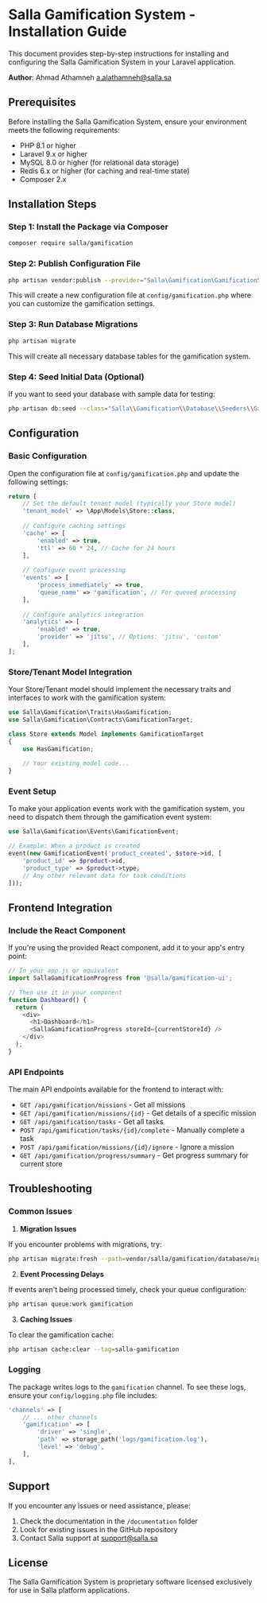 # Salla Gamification System - Installation Guide

This document provides step-by-step instructions for installing and configuring the Salla Gamification System in your Laravel application.

**Author**: Ahmad Athamneh <a.alathamneh@salla.sa>

## Prerequisites

Before installing the Salla Gamification System, ensure your environment meets the following requirements:

- PHP 8.1 or higher
- Laravel 9.x or higher
- MySQL 8.0 or higher (for relational data storage)
- Redis 6.x or higher (for caching and real-time state)
- Composer 2.x

## Installation Steps

### Step 1: Install the Package via Composer

```bash
composer require salla/gamification
```

### Step 2: Publish Configuration File

```bash
php artisan vendor:publish --provider="Salla\Gamification\GamificationServiceProvider" --tag="config"
```

This will create a new configuration file at `config/gamification.php` where you can customize the gamification settings.

### Step 3: Run Database Migrations

```bash
php artisan migrate
```

This will create all necessary database tables for the gamification system.

### Step 4: Seed Initial Data (Optional)

If you want to seed your database with sample data for testing:

```bash
php artisan db:seed --class="Salla\\Gamification\\Database\\Seeders\\GamificationSeeder"
```

## Configuration

### Basic Configuration

Open the configuration file at `config/gamification.php` and update the following settings:

```php
return [
    // Set the default tenant model (typically your Store model)
    'tenant_model' => \App\Models\Store::class,
    
    // Configure caching settings
    'cache' => [
        'enabled' => true,
        'ttl' => 60 * 24, // Cache for 24 hours
    ],
    
    // Configure event processing
    'events' => [
        'process_immediately' => true,
        'queue_name' => 'gamification', // For queued processing
    ],
    
    // Configure analytics integration
    'analytics' => [
        'enabled' => true,
        'provider' => 'jitsu', // Options: 'jitsu', 'custom'
    ],
];
```

### Store/Tenant Model Integration

Your Store/Tenant model should implement the necessary traits and interfaces to work with the gamification system:

```php
use Salla\Gamification\Traits\HasGamification;
use Salla\Gamification\Contracts\GamificationTarget;

class Store extends Model implements GamificationTarget
{
    use HasGamification;
    
    // Your existing model code...
}
```

### Event Setup

To make your application events work with the gamification system, you need to dispatch them through the gamification event system:

```php
use Salla\Gamification\Events\GamificationEvent;

// Example: When a product is created
event(new GamificationEvent('product_created', $store->id, [
    'product_id' => $product->id,
    'product_type' => $product->type,
    // Any other relevant data for task conditions
]));
```

## Frontend Integration

### Include the React Component

If you're using the provided React component, add it to your app's entry point:

```javascript
// In your app.js or equivalent
import SallaGamificationProgress from '@salla/gamification-ui';

// Then use it in your component
function Dashboard() {
  return (
    <div>
      <h1>Dashboard</h1>
      <SallaGamificationProgress storeId={currentStoreId} />
    </div>
  );
}
```

### API Endpoints

The main API endpoints available for the frontend to interact with:

- `GET /api/gamification/missions` - Get all missions
- `GET /api/gamification/missions/{id}` - Get details of a specific mission
- `GET /api/gamification/tasks` - Get all tasks
- `POST /api/gamification/tasks/{id}/complete` - Manually complete a task
- `POST /api/gamification/missions/{id}/ignore` - Ignore a mission
- `GET /api/gamification/progress/summary` - Get progress summary for current store

## Troubleshooting

### Common Issues

1. **Migration Issues**

If you encounter problems with migrations, try:

```bash
php artisan migrate:fresh --path=vendor/salla/gamification/database/migrations
```

2. **Event Processing Delays**

If events aren't being processed timely, check your queue configuration:

```bash
php artisan queue:work gamification
```

3. **Caching Issues**

To clear the gamification cache:

```bash
php artisan cache:clear --tag=salla-gamification
```

### Logging

The package writes logs to the `gamification` channel. To see these logs, ensure your `config/logging.php` file includes:

```php
'channels' => [
    // ... other channels
    'gamification' => [
        'driver' => 'single',
        'path' => storage_path('logs/gamification.log'),
        'level' => 'debug',
    ],
],
```

## Support

If you encounter any issues or need assistance, please:

1. Check the documentation in the `/documentation` folder
2. Look for existing issues in the GitHub repository
3. Contact Salla support at support@salla.sa

## License

The Salla Gamification System is proprietary software licensed exclusively for use in Salla platform applications.